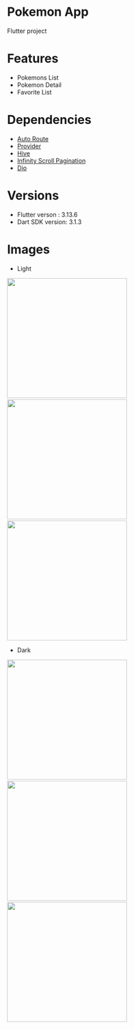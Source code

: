 # Pokemon App

Flutter project

# Features

 - Pokemons List
 - Pokemon Detail
 - Favorite List


# Dependencies 

<ul>
  <li> <a href="https://pub.dev/packages/auto_route" title="Navigation">Auto Route</a>
  <li> <a href="https://pub.dev/packages/provider" title="State Management">Provider</a>
  <li> <a href="https://pub.dev/packages/hive" title="Local Storage">Hive</a>  
  <li> <a href="https://pub.dev/packages/infinite_scroll_pagination" title="Pagination">Infinity Scroll Pagination</a> 
  <li> <a href="https://pub.dev/packages/dio" title="Http Client">Dio</a>  
</ul>

# Versions

- Flutter verson : 3.13.6
- Dart SDK version: 3.1.3

# Images

- Light

<p float="left">
<img src="https://github.com/berkersaptas/Flutter-Tech-Task/assets/28731627/3016c250-8b8b-48e9-9a80-2c60a1c41eef" width="280"/>
  &nbsp; &nbsp;
  <img src="https://github.com/berkersaptas/Flutter-Tech-Task/assets/28731627/166c00fc-0a1e-4f84-b242-52f7c9985984" width="280"/>
    &nbsp; &nbsp;
  <img src="https://github.com/berkersaptas/Flutter-Tech-Task/assets/28731627/65656e73-d72a-4777-9cd4-ee9df62724c1" width="280"/>
</p>



- Dark

<p float="left">
<img src="https://github.com/berkersaptas/Flutter-Tech-Task/assets/28731627/a066a40a-e70f-4cc8-af88-87d5b62e8125" width="280"/>
  &nbsp; &nbsp;
  <img src="https://github.com/berkersaptas/Flutter-Tech-Task/assets/28731627/57ec06fa-2344-4284-b8e8-cdf5403d60d7" width="280"/>
    &nbsp; &nbsp;
  <img src="https://github.com/berkersaptas/Flutter-Tech-Task/assets/28731627/d30660b1-46a9-47d1-93b5-6d3853abce1a" width="280"/>
</p>
